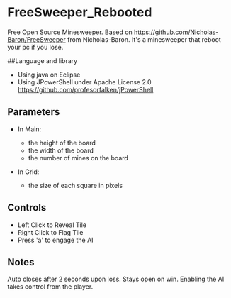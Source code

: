 # FreeSweeper_Rebooted
Free Open Source Minesweeper.
Based on https://github.com/Nicholas-Baron/FreeSweeper from Nicholas-Baron. It's a minesweeper that reboot your pc if you lose.

##Language and library
* Using java on Eclipse
* Using JPowerShell under Apache License 2.0 https://github.com/profesorfalken/jPowerShell

## Parameters
* In Main: 
  * the height of the board 
  * the width of the board 
  * the number of mines on the board

* In Grid:
  * the size of each square in pixels

## Controls
* Left Click to Reveal Tile 
* Right Click to Flag Tile
* Press 'a' to engage the AI

## Notes
Auto closes after 2 seconds upon loss.
Stays open on win.
Enabling the AI takes control from the player.
